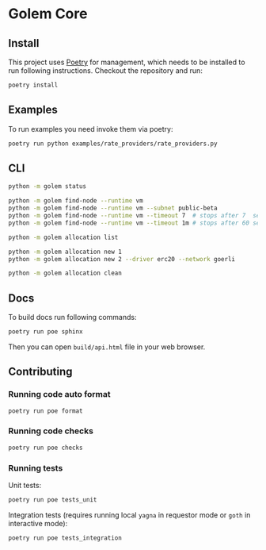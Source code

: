 # Golem Core

## Install

This project uses [Poetry](https://python-poetry.org/) for management, which needs to be installed to run following instructions.
Checkout the repository and run:

```bash
poetry install
```

## Examples

To run examples you need invoke them via poetry:

```bash
poetry run python examples/rate_providers/rate_providers.py
```

## CLI

```bash
python -m golem status

python -m golem find-node --runtime vm
python -m golem find-node --runtime vm --subnet public-beta 
python -m golem find-node --runtime vm --timeout 7  # stops after 7  seconds
python -m golem find-node --runtime vm --timeout 1m # stops after 60 seconds

python -m golem allocation list

python -m golem allocation new 1
python -m golem allocation new 2 --driver erc20 --network goerli

python -m golem allocation clean
```

## Docs

To build docs run following commands:

```bash
poetry run poe sphinx
```

Then you can open `build/api.html` file in your web browser.

## Contributing

### Running code auto format

```bash
poetry run poe format
```

### Running code checks

```bash
poetry run poe checks
```

### Running tests

Unit tests:

```bash
poetry run poe tests_unit
```

Integration tests (requires running local `yagna` in requestor mode or `goth` in interactive mode):

```bash
poetry run poe tests_integration
```
